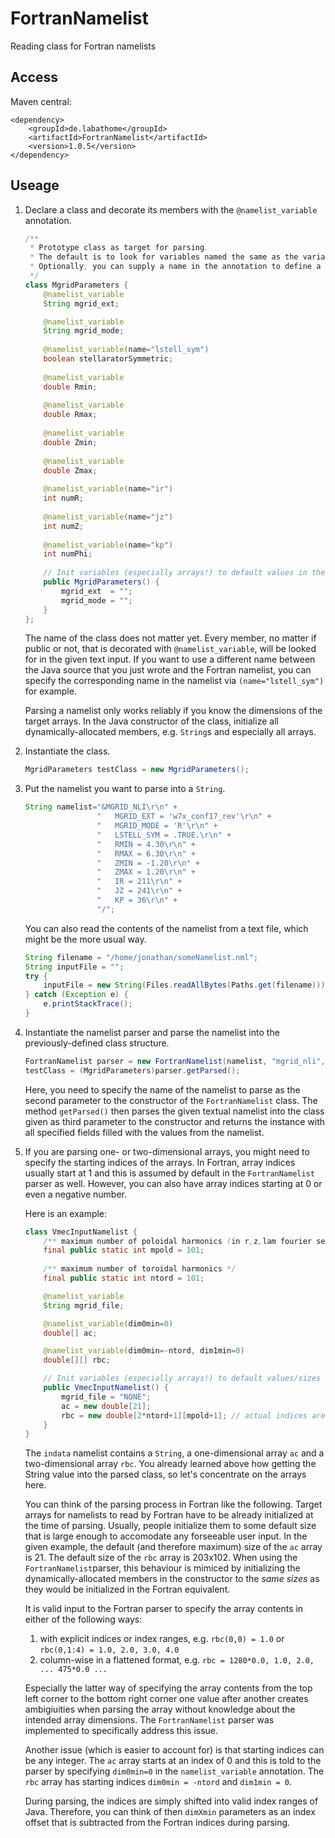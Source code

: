 # FortranNamelist
Reading class for Fortran namelists

## Access
Maven central:

```
<dependency>
	<groupId>de.labathome</groupId>
	<artifactId>FortranNamelist</artifactId>
	<version>1.0.5</version>
</dependency>
```

## Useage
1. Declare a class and decorate its members with the `@namelist_variable` annotation.

	```java
	/**
	 * Prototype class as target for parsing.
	 * The default is to look for variables named the same as the variable name in the namelist.
	 * Optionally, you can supply a name in the annotation to define a name used in the namelist.
	 */
	class MgridParameters {
		@namelist_variable
		String mgrid_ext;
	
		@namelist_variable
		String mgrid_mode;
		
		@namelist_variable(name="lstell_sym")
		boolean stellaratorSymmetric;
		
		@namelist_variable
		double Rmin;
		
		@namelist_variable
		double Rmax;
		
		@namelist_variable
		double Zmin;
		
		@namelist_variable
		double Zmax;
		
		@namelist_variable(name="ir")
		int numR;
		
		@namelist_variable(name="jz")
		int numZ;
		
		@namelist_variable(name="kp")
		int numPhi;
		
		// Init variables (especially arrays!) to default values in the constructor.
		public MgridParameters() {
			mgrid_ext  = "";
			mgrid_mode = "";
		}
	};
	```
	
	The name of the class does not matter yet.
	Every member, no matter if public or not, that is decorated with `@namelist_variable`, will be looked for in the given text input.
	If you want to use a different name between the Java source that you just wrote and the Fortran namelist,
	you can specify the corresponding name in the namelist via `(name="lstell_sym")` for example.
	
	Parsing a namelist only works reliably if you know the dimensions of the target arrays.
	In the Java constructor of the class, initialize all dynamically-allocated members, e.g. `String`s and especially all arrays.

2. Instantiate the class.

	```java
	MgridParameters testClass = new MgridParameters();
	```

3. Put the namelist you want to parse into a `String`.

	```java
	String namelist="&MGRID_NLI\r\n" + 
	                "   MGRID_EXT = 'w7x_conf17_rev'\r\n" + 
	                "   MGRID_MODE = 'R'\r\n" + 
	                "   LSTELL_SYM = .TRUE.\r\n" + 
	                "   RMIN = 4.30\r\n" + 
	                "   RMAX = 6.30\r\n" + 
	                "   ZMIN = -1.20\r\n" + 
	                "   ZMAX = 1.20\r\n" + 
	                "   IR = 211\r\n" + 
	                "   JZ = 241\r\n" + 
	                "   KP = 36\r\n" + 
	                "/";
	```
	
	You can also read the contents of the namelist from a text file, which might be the more usual way.

	```java
	String filename = "/home/jonathan/someNamelist.nml";
	String inputFile = "";
	try {
		inputFile = new String(Files.readAllBytes(Paths.get(filename)));
	} catch (Exception e) {
		e.printStackTrace();
	}
	```
	
4. Instantiate the namelist parser and parse the namelist into the previously-defined class structure.

	```java
	FortranNamelist parser = new FortranNamelist(namelist, "mgrid_nli", testClass);
	testClass = (MgridParameters)parser.getParsed();
	```
	
	Here, you need to specify the name of the namelist to parse as the second parameter to the constructor
	of the `FortranNamelist` class.
	The method `getParsed()` then parses the given textual namelist into the class given as third parameter to
	the constructor and returns the instance with all specified fields filled with the values from the namelist.
	
5. If you are parsing one- or two-dimensional arrays, you might need to specify the starting indices of the arrays.
	In Fortran, array indices usually start at 1 and this is assumed by default in the `FortranNamelist` parser as well.
	However, you can also have array indices starting at 0 or even a negative number.
	
	Here is an example:
	
	```java
	class VmecInputNamelist {
		/** maximum number of poloidal harmonics (in r,z,lam fourier series) */
		final public static int mpold = 101;
			
		/** maximum number of toroidal harmonics */
		final public static int ntord = 101;

		@namelist_variable
		String mgrid_file;

		@namelist_variable(dim0min=0)
		double[] ac;                  

		@namelist_variable(dim0min=-ntord, dim1min=0)
		double[][] rbc;

		// Init variables (especially arrays!) to default values/sizes in the constructor.
		public VmecInputNamelist() {
			mgrid_file = "NONE";
			ac = new double[21];
			rbc = new double[2*ntord+1][mpold+1]; // actual indices are in [-ntord:ntord][0:mpold]
		}
	}
	```
	
	The `indata` namelist contains a `String`, a one-dimensional array `ac` and a two-dimensional array `rbc`.
	You already learned above how getting the String value into the parsed class, so let's concentrate on the arrays here.
	
	You can think of the parsing process in Fortran like the following.
	Target arrays for namelists to read by Fortran have to be already initialized at the time of parsing.
	Usually, people initialize them to some default size that is large enough to accomodate any forseeable user input.
	In the given example, the default (and therefore maximum) size of the `ac` array is 21.
	The default size of the `rbc` array is 203x102.
	When using the `FortranNamelist`parser, this behaviour is mimiced by initializing the dynamically-allocated
	members in the constructor to the *same sizes* as they would be initialized in the Fortran equivalent.
	
	It is valid input to the Fortran parser to specify the array contents in either of the following ways:
	1. with explicit indices or index ranges, e.g. `rbc(0,0) = 1.0` or `rbc(0,1:4) = 1.0, 2.0, 3.0, 4.0`
	2. column-wise in a flattened format, e.g. `rbc = 1280*0.0, 1.0, 2.0, ... 475*0.0 ...`
	
	Especially the latter way of specifying the array contents from the top left corner to the bottom right corner
	one value after another creates ambigiuities when parsing the array without knowledge about the intended
	array dimensions. The `FortranNamelist` parser was implemented to specifically address this issue.
	
	Another issue (which is easier to account for) is that starting indices can be any integer.
	The `ac` array starts at an index of 0 and this is told to the parser
	by specifying `dim0min=0` in the `namelist_variable` 	annotation.
	The `rbc` array has starting indices `dim0min = -ntord` and `dim1min = 0`.
	
	During parsing, the indices are simply shifted into valid index ranges of Java.
	Therefore, you can think of then `dimXmin` parameters as an index offset that is subtracted
	from the Fortran indices	during parsing.

